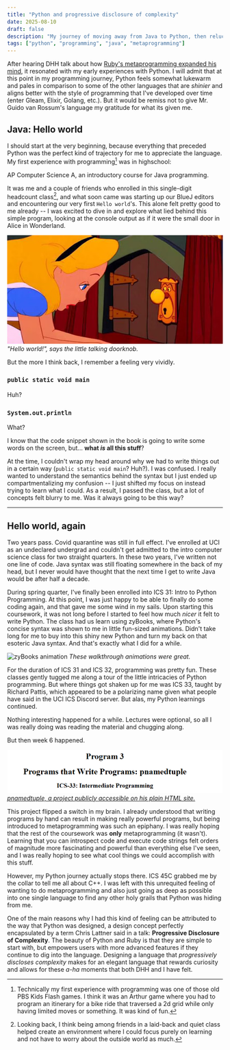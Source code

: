 ```yaml
---
title: "Python and progressive disclosure of complexity"
date: 2025-08-10
draft: false
description: "My journey of moving away from Java to Python, then reluctantly parting with it to learn C++."
tags: ["python", "programming", "java", "metaprogramming"]
---
```


After hearing DHH talk about how [Ruby's metaprogramming expanded his mind](https://youtu.be/mTa2d3OLXhg?si=7wkc66P-9Dk0BFjX&t=84), it resonated with my early experiences with Python. I will admit that at this point in my programming journey, Python feels somewhat lukewarm and pales in comparison to some of the other languages that are *shinier* and aligns better with the style of programming that I've developed over time (enter Gleam, Elixir, Golang, etc.). But it would be remiss not to give Mr. Guido van Rossum's language my gratitude for what its given me.

<!-- [![DHH on Primeagen](https://img.youtube.com/vi/mTa2d3OLXhg/0.jpg)](https://youtu.be/mTa2d3OLXhg?si=7wkc66P-9Dk0BFjX&t=84)
*DHH on the TopShelf, where he talks about his programming journey.* -->

## Java: Hello world

I should start at the very beginning, because everything that preceded Python was the perfect kind of trajectory for me to appreciate the language. My first experience with programming[^1] was in highschool:

AP Computer Science A, an introductory course for Java programming.

It was me and a couple of friends who enrolled in this single-digit headcount class[^2], and what soon came was starting up our BlueJ editors and encountering our very first `Hello world`'s. This alone felt pretty good to me already -- I was excited to dive in and explore what lied behind this simple program, looking at the console output as if it were the small door in Alice in Wonderland.

![Alice in Wonderland Small Door](alice-in-wonderland-door.png)
*"Hello world!", says the little talking doorknob.*

But the more I think back, I remember a feeling very vividly.

### `public static void main`

Huh?

### `System.out.println`

What?

I know that the code snippet shown in the book is going to write some words on the screen, but... **what *is* all this stuff**?

At the time, I couldn't wrap my head around why we had to write things out in a certain way (`public static void main`? Huh?). I was confused. I really wanted to understand the semantics behind the syntax but I just ended up compartmentalizing my confusion -- I just shifted my focus on instead trying to learn what I could. As a result, I passed the class, but a lot of concepts felt blurry to me. Was it always going to be this way?

---

## Hello world, again

Two years pass. Covid quarantine was still in full effect. I've enrolled at UCI as an undeclared undergrad and couldn't get admitted to the intro computer science class for two straight quarters. In these two years, I've written not one line of code. Java syntax was still floating somewhere in the back of my head, but I never would have thought that the next time I get to write Java would be after half a decade.

During spring quarter, I've finally been enrolled into ICS 31: Intro to Python Programming. At this point, I was just happy to be able to finally do some coding again, and that gave me some wind in my sails. Upon starting this coursework, it was not long before I started to feel how much *nicer* it felt to write Python. The class had us learn using zyBooks, where Python's concise syntax was shown to me in little fun-sized animations. Didn't take long for me to buy into this shiny new Python and turn my back on that esoteric Java syntax. And that's exactly what I did for a while.

![zyBooks animation](https://www.zybooks.com/wp-content/uploads/2024/05/GoldwasserSortGif.gif)
*These walkthrough animations were great.*

For the duration of ICS 31 and ICS 32, programming was pretty fun. These classes gently tugged me along a tour of the little intricacies of Python programming. But where things got shaken up for me was ICS 33, taught by Richard Pattis, which appeared to be a polarizing name given what people have said in the UCI ICS Discord server. But alas, my Python learnings continued.

Nothing interesting happened for a while. Lectures were optional, so all I was really doing was reading the material and chugging along.

But then week 6 happened.

![Program 3: pnamedtuple](pnamedtuple.png)
[*pnamedtuple, a project publicly accessible on his plain HTML site.*](https://ics.uci.edu/~pattis/ICS-33/index.html)

This project flipped a switch in my brain. I already understood that writing programs by hand can result in making really powerful programs, but being introduced to metaprogramming was such an epiphany. I was really hoping that the rest of the coursework was **only** metaprogramming (it wasn't). Learning that you can introspect code and execute code strings felt orders of magnitude more fascinating and powerful than everything else I've seen, and I was really hoping to see what cool things we could accomplish with this stuff.

However, my Python journey actually stops there. ICS 45C grabbed me by the collar to tell me all about C++. I was left with this unrequited feeling of wanting to do metaprogramming and also just going as deep as possible into one single language to find any other holy grails that Python was hiding from me.

One of the main reasons why I had this kind of feeling can be attributed to the way that Python was designed, a design concept perfectly encapsulated by a term Chris Lattner said in a talk: **Progressive Disclosure of Complexity**. The beauty of Python and Ruby is that they are simple to start with, but empowers users with more advanced features if they continue to dig into the language. Designing a language that *progressively discloses complexity* makes for an elegant language that rewards curiosity and allows for these *a-ha* moments that both DHH and I have felt.

[^1]: Technically my first experience with programming was one of those old PBS Kids Flash games. I think it was an Arthur game where you had to program an itinerary for a bike ride that traversed a 2d grid while only having limited moves or something. It was kind of fun.

[^2]: Looking back, I think being among friends in a laid-back and quiet class helped create an environment where I could focus purely on learning and not have to worry about the outside world as much.
